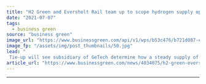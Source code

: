 ```yaml
---
title: "H2 Green and Eversholt Rail team up to scope hydrogen supply opportunities for UK's railways"
date: "2021-07-07"
tags: 
  - business green
source: "business green"
image_url: "https://www.businessgreen.com/api/v1/wps/b53c476/b721d087-e3d0-400d-87ad-8253c45435fb/8/railway-2100353-1280-185x114.jpg"
image_fp: "/assets/img/post_thumbnails/50.jpg"
lead: "
 Tie-up will see subsidiary of GeTech determine how a steady supply of green hydrogen could be delivered to train operators ..."
article_url: "https://www.businessgreen.com/news/4034075/h2-green-eversholt-rail-team-scope-hydrogen-supply-opportunities-uk-railways"
---
```


---
